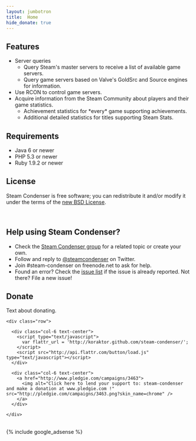 ```yaml
---
layout: jumbotron
title:  Home
hide_donate: true
---
```


<div class="row">
  <div class="col-12 col-lg-6">
    <h2>Features</h2>
    <ul>
      <li>Server queries
        <ul>
          <li>Query Steam's master servers to receive a list of available game servers.</li>
          <li>Query game servers based on Valve's GoldSrc and Source engines for information.</li>
        </ul>
      </li>
      <li>Use RCON to control game servers.</li>
      <li>Acquire information from the Steam Community about players and their game statistics.
        <ul>
          <li>Achievement statistics for *every* game supporting achievements.</li>
          <li>Additional detailed statistics for titles supporting Steam Stats.</li>
        </ul>
      </li>
    </ul>
  </div>
  <div class="col-lg-2 col-sm-5">
    <h2>Requirements</h2>
    <ul>
      <li>Java 6 or newer</li>
      <li>PHP 5.3 or newer</li>
      <li>Ruby 1.9.2 or newer</li>
    </ul>
  </div>
  <div class="col-lg-3 col-lg-offset-1 col-sm-6 col-sm-offset1">
    <h2>License</h2>
    <p>Steam Condenser is free software; you can redistribute it and/or modify it under the terms of the <a href="{{site.baseurl}}/license/">new BSD License</a>.</p>
  </div>
</div>

<br>

<div class="row">
  
  <div class="col-12 col-lg-6">
    <h2>Help using Steam Condenser?</h2>
    <ul>
      <li>Check the <a href="http://groups.google.com/group/steam-condenser">Steam Condenser group</a> for a related topic or create your own.</li>
      <li>Follow and reply to <a href="https://twitter.com/steamcondenser">@steamcondenser</a> on Twitter.</li>
      <li>Join #steam-condenser on freenode.net to ask for help.</li>
      <li>Found an error? Check the <a href="http://github.com/koraktor/steam-condenser/issues">issue list</a> if the issue is already reported. Not there? File a new issue!</li>
    </ul>
  </div>
  
  <div class="col-12 col-lg-6">
    <h2>Donate</h2>
    <p>Text about donating.</p>
    
    <div class="row">
    
      <div class="col-6 text-center">
        <script type="text/javascript">
          var flattr_url = 'http://koraktor.github.com/steam-condenser/';
        </script>
        <script src="http://api.flattr.com/button/load.js" type="text/javascript"></script>
      </div>
  
      <div class="col-6 text-center">
        <a href="http://www.pledgie.com/campaigns/3463">
          <img alt="Click here to lend your support to: steam-condenser and make a donation at www.pledgie.com !" src="http://pledgie.com/campaigns/3463.png?skin_name=chrome" />
        </a>
      </div>
    
    </div>
    
  </div>
  
</div>

<br>

<div class="row">
  <div class="col-12 text-center">
{% include google_adsense %}
  </div>
</div>

